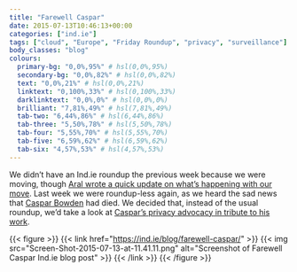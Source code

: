 ```yaml
---
title: "Farewell Caspar"
date: 2015-07-13T10:46:13+00:00
categories: ["ind.ie"]
tags: ["cloud", "Europe", "Friday Roundup", "privacy", "surveillance"]
body_classes: "blog"
colours:
  primary-bg: "0,0%,95%" # hsl(0,0%,95%)
  secondary-bg: "0,0%,82%" # hsl(0,0%,82%)
  text: "0,0%,21%" # hsl(0,0%,21%)
  linktext: "0,100%,33%" # hsl(0,100%,33%)
  darklinktext: "0,0%,0%" # hsl(0,0%,0%)
  brilliant: "7,81%,49%" # hsl(7,81%,49%)
  tab-two: "6,44%,86%" # hsl(6,44%,86%)
  tab-three: "5,50%,78%" # hsl(5,50%,78%)
  tab-four: "5,55%,70%" # hsl(5,55%,70%)
  tab-five: "6,59%,62%" # hsl(6,59%,62%)
  tab-six: "4,57%,53%" # hsl(4,57%,53%)
---
```


We didn’t have an Ind.ie roundup the previous week because we were moving, though [Aral wrote a quick update on what’s happening with our move](https://ind.ie/blog/july-update/). Last week we were roundup-less again, as we heard the sad news that [Caspar Bowden](https://en.wikipedia.org/wiki/Caspar_Bowden) had died. We decided that, instead of the usual roundup, we’d take a look at [Caspar’s privacy advocacy in tribute to his work](https://ind.ie/blog/farewell-caspar/).

{{< figure >}}
  {{< link href="https://ind.ie/blog/farewell-caspar/" >}}
  	{{< img src="Screen-Shot-2015-07-13-at-11.41.11.png" alt="Screenshot of Farewell Caspar Ind.ie blog post" >}}
  {{< /link >}}
{{< /figure >}}

